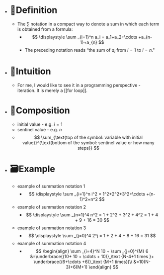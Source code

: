 - # 📝Definition
	- The $\sum$ notation in a compact way to denote a sum in which each term is obtained from a formula:
		- $$
		  \displaystyle \sum _{i=1}^n a_i = a_1+a_2+\cdots +a_{n-1}+a_{n}
		  $$
		- The preceding notation reads “the sum of $a_i$ from $i=1$ to $i=n$."
- # 🧠Intuition
	- For me, I would like to see it in a programming perspective - iteration. It is merely a [[for loop]].
- # 🧪Composition
	- initial value - e.g. $i=1$
	- sentinel value - e.g. $n$
	- $$
	  \sum_{\text{top of the symbol: variable with initial value}}^{\text{bottom of the symbol: sentinel value or how many steps}}
	  $$
- # 🗃Example
	- example of summation notation 1
		- $$
		  \displaystyle \sum _{i=1}^n i^2 = 1^2+2^2+3^2+\cdots +(n-1)^2+n^2
		  $$
	- example of summation notation 2
		- $$
		  \displaystyle \sum _{n=1}^4 n^2 = 1 + 2^2 + 3^2 + 4^2 = 1 + 4 + 9 + 16 = 30
		  $$
	- example of summation notation 3
		- $$
		  \displaystyle \sum _{j=0}^4 2^j = 1 + 2 + 4 + 8 + 16 = 31
		  $$
	- example of summation notation 4
		- $$
		  \begin{align}
		  \sum _{i=4}^N 10 + \sum _{j=0}^{M} 6 &=\underbrace{(10+ 10 + \cdots + 10)}_\text {N-4+1 times }+ \underbrace{(6+\cdots +6)}_\text {M+1 times})\\
		  &=10(N-3)+6(M+1)
		  \end{align}
		  $$